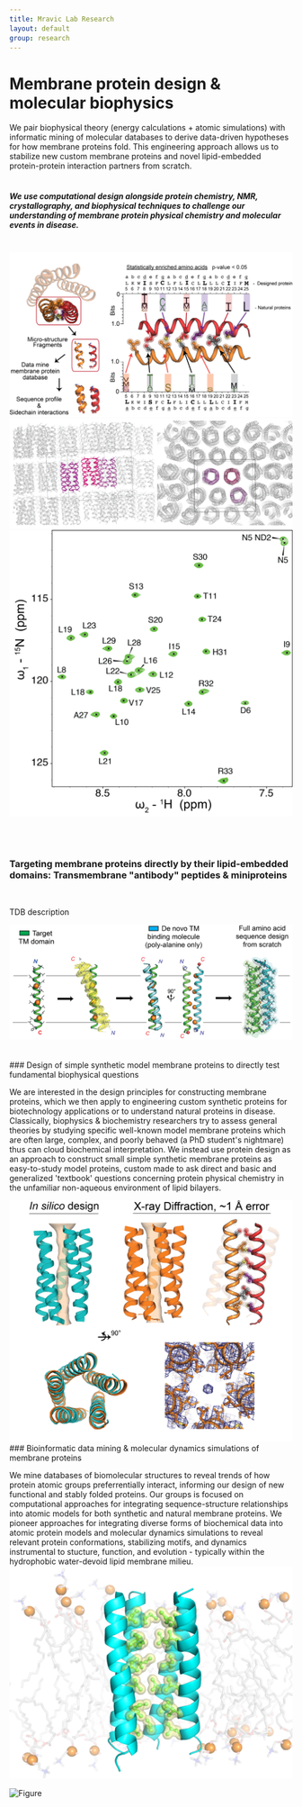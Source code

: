 ```yaml
---
title: Mravic Lab Research
layout: default
group: research
---
```


# Membrane protein design & molecular biophysics 


We pair biophysical theory (energy calculations + atomic simulations) with informatic mining of molecular databases to derive data-driven hypotheses for how membrane proteins fold.  This engineering approach allows us to stabilize new custom membrane proteins and novel lipid-embedded protein-protein interaction partners from scratch.   <br><br>


##### We use computational design alongside protein chemistry, NMR, crystallography, and biophysical techniques to challenge our understanding of membrane protein physical chemistry and molecular events in disease. 
<br>
<div class="col-md-7 order-md-3">
    <img class="img-fluid" src="/static/img/MemProt_SeqDesign.png">
 </div>
 <div class="col-md-5 order-md-2 align-self-center">
    <img class="img-fluid" src="/static/img/Xray_packingXtal.png">
 </div>
 <div class="col-md-5 order-md-1 align-self-center">
    <img class="img-fluid" src="/static/img/Clean_Monomer-mEpoR_600x_assigned.png">
 </div>

<br><br>
<div class="row">
  
###  Targeting membrane proteins directly by their lipid-embedded domains: Transmembrane "antibody" peptides & miniproteins
<br>
 <div class="col-md-7 order-md-1">

TDB description

 </div>
 <div class="col-md-3 order-md-2 align-self-center">
    <img class="img-fluid" src="/static/img/TM_antibody_design.png" alt="Figure">
 </div>
</div>


<div class="row">
<br><br>
### Design of simple synthetic model membrane proteins to directly test fundamental biophysical questions
<br>
<div class="col-md-7 order-md-2">

We are interested in the design  principles for constructing membrane proteins, which we then apply to engineering custom synthetic proteins for biotechnology applications or to understand natural proteins in disease.  Classically, biophysics & biochemistry researchers try to assess general theories by studying specific well-known model membrane proteins which are often large, complex, and poorly behaved (a PhD student's nightmare) thus can cloud biochemical interpretation.  We instead use protein design as an approach to construct small simple synthetic membrane proteins as easy-to-study model proteins, custom made to ask direct and basic and generalized 'textbook' questions concerning protein physical chemistry in the unfamiliar non-aqueous environment of lipid bilayers. 
</div>

<div class="col-md-3 order-md-1 align-self-center">
<img class="img-fluid" src="/static/img/PL5_x-ray.png" alt="Figure">
</div>
</div>

<div class="row">
### Bioinformatic data mining & molecular dynamics simulations of membrane proteins
<br>
<div class="col-md-7 order-md-1">

We mine databases of biomolecular structures to reveal trends of how protein atomic groups preferrentially interact, informing our design of new functional and stably folded proteins.  Our groups is focused on computational approaches for integrating sequence-structure relationships into atomic models for both synthetic and natural membrane proteins.  We pioneer approaches for integrating diverse forms of biochemical data into atomic protein models and molecular dynamics simulations to reveal relevant protein conformations, stabilizing motifs, and dynamics instrumental to stucture, function, and evolution - typically within the hydrophobic water-devoid lipid membrane milieu.
<img class="img-fluid" src="/static/img/simPacking_lipids.png" alt="Figure">
</div> 

<div class="col-md-5 order-md-2 align-self-center">
  <img class="img-fluid" src="/static/img/poreWaterOnly_v3.gif" alt="Figure">
 </div>
</div>


